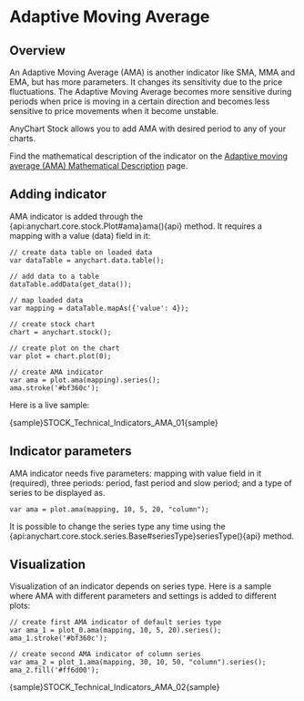 # Adaptive Moving Average

## Overview

An Adaptive Moving Average (AMA) is another indicator like SMA, MMA and EMA, but has more parameters. It changes its sensitivity due to the price fluctuations. The Adaptive Moving Average becomes more sensitive during periods when price is moving in a certain direction and becomes less sensitive to price movements when it become unstable.

AnyChart Stock allows you to add AMA with desired period to any of your charts.

Find the mathematical description of the indicator on the [Adaptive moving average (AMA) Mathematical Description](Mathematical_Description#ama) page.

## Adding indicator

AMA indicator is added through the {api:anychart.core.stock.Plot#ama}ama(){api} method. It requires a mapping with a value (data) field in it:

```
// create data table on loaded data
var dataTable = anychart.data.table();

// add data to a table
dataTable.addData(get_data());

// map loaded data
var mapping = dataTable.mapAs({'value': 4});

// create stock chart
chart = anychart.stock();

// create plot on the chart
var plot = chart.plot(0);

// create AMA indicator
var ama = plot.ama(mapping).series();
ama.stroke('#bf360c');
```

Here is a live sample:

{sample}STOCK\_Technical\_Indicators\_AMA\_01{sample}

## Indicator parameters

AMA indicator needs five parameters: mapping with value field in it (required), three periods: period, fast period and slow period; and a type of series to be displayed as.

```
var ama = plot.ama(mapping, 10, 5, 20, "column");
```

It is possible to change the series type any time using the {api:anychart.core.stock.series.Base#seriesType}seriesType(){api} method.

## Visualization

Visualization of an indicator depends on series type. Here is a sample where AMA with different parameters and settings is added to different plots:

```
// create first AMA indicator of default series type
var ama_1 = plot_0.ama(mapping, 10, 5, 20).series();
ama_1.stroke('#bf360c');

// create second AMA indicator of column series
var ama_2 = plot_1.ama(mapping, 30, 10, 50, "column").series();
ama_2.fill('#ff6d00');
```

{sample}STOCK\_Technical\_Indicators\_AMA\_02{sample}